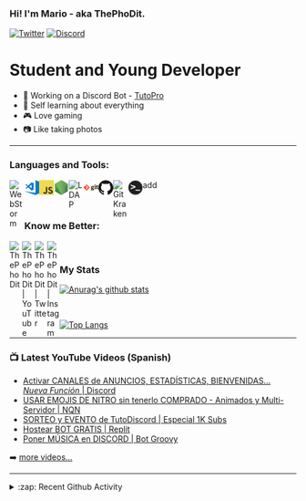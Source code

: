 ### Hi! I'm Mario - aka ThePhoDit.

[![Twitter](https://img.shields.io/twitter/follow/ThePhoDit?color=1da1f2&logo=twitter&style=for-the-badge)](https://twitter.com/intent/follow?user_id=1014057594317627393)
[![Discord](https://img.shields.io/discord/627155835885191169?color=7289da&logo=discord&style=for-the-badge)](https://discord.gg/aUNhdFD)

# Student and Young Developer

- 🤖 Working on a Discord Bot - [TutoPro](https://phodit.xyz)
- 📖 Self learning about everything
- 🎮 Love gaming
- 📷 Like taking photos

---

### Languages and Tools:

[<img align="left" alt="WebStorm" width="26px" src="https://upload.wikimedia.org/wikipedia/commons/thumb/d/d7/WebStorm.png/1200px-WebStorm.png" />](https://www.jetbrains.com/webstorm/)
[<img align="left" alt="Visual Studio Code" width="26px" src="https://raw.githubusercontent.com/github/explore/80688e429a7d4ef2fca1e82350fe8e3517d3494d/topics/visual-studio-code/visual-studio-code.png" />](https://code.visualstudio.com/)
[<img align="left" alt="JavaScript" width="26px" src="https://raw.githubusercontent.com/github/explore/80688e429a7d4ef2fca1e82350fe8e3517d3494d/topics/javascript/javascript.png" />](https://www.javascript.com/)
[<img align="left" alt="Node.js" width="26px" src="https://raw.githubusercontent.com/github/explore/80688e429a7d4ef2fca1e82350fe8e3517d3494d/topics/nodejs/nodejs.png" />](https://node.js.org/)
add[<img align="left" alt="LDAP" width="26px" src="https://static.techbast.com/2019/05/LDAP_1.png" />](https://ldap.com/)
[<img align="left" alt="Git" width="26px" src="https://raw.githubusercontent.com/github/explore/80688e429a7d4ef2fca1e82350fe8e3517d3494d/topics/git/git.png" />](https://git-scm.com/)
[<img align="left" alt="GitHub" width="26px" src="https://raw.githubusercontent.com/github/explore/78df643247d429f6cc873026c0622819ad797942/topics/github/github.png" />](https://github.com/)
[<img align="left" alt="GitKraken" width="26px" src="https://dashboard.snapcraft.io/site_media/appmedia/2018/01/1.png" />](https://www.gitkraken.com/)
[<img align="left" alt="Terminal" width="26px" src="https://raw.githubusercontent.com/github/explore/80688e429a7d4ef2fca1e82350fe8e3517d3494d/topics/terminal/terminal.png" />](https://eugeny.github.io/terminus/)

<br />

### Know me Better:

[<img align="left" alt="ThePhoDit" width="22px" src="https://cdn.jsdelivr.net/npm/simple-icons@v3/icons/gmail.svg" />](mailto:phodit@phodit.net)
[<img align="left" alt="ThePhoDit | YouTube" width="22px" src="https://cdn.jsdelivr.net/npm/simple-icons@v3/icons/youtube.svg" />](https://www.youtube.com/channel/UClIiGWJjW17_yszdChIM87g)
[<img align="left" alt="ThePhoDit | Twitter" width="22px" src="https://cdn.jsdelivr.net/npm/simple-icons@v3/icons/twitter.svg" />](https://twitter.com/ThePhoDit)
[<img align="left" alt="ThePhoDit | Instagram" width="22px" src="https://cdn.jsdelivr.net/npm/simple-icons@v3/icons/instagram.svg" />](https://www.instagram.com/mariete_photos/)

<br />

### My Stats

[![Anurag's github stats](https://github-readme-stats.vercel.app/api?username=ThePhoDit&count_private=true)](https://github.com/ThePhoDit)

<br />

[![Top Langs](https://github-readme-stats.vercel.app/api/top-langs/?username=ThePhoDit)](https://github.com/ThePhoDit)

---

### 📺 Latest YouTube Videos (Spanish)

<!-- YOUTUBE:START -->
- [Activar CANALES de ANUNCIOS, ESTADÍSTICAS, BIENVENIDAS... *Nueva Función* | Discord](https://www.youtube.com/watch?v=t9-N3Eg1Y_o)
- [USAR EMOJIS DE NITRO sin tenerlo COMPRADO - Animados y Multi-Servidor | NQN](https://www.youtube.com/watch?v=KPlTtpvA9BA)
- [SORTEO y EVENTO de TutoDiscord | Especial 1K Subs](https://www.youtube.com/watch?v=bxijDn42fn0)
- [Hostear BOT GRATIS | Replit](https://www.youtube.com/watch?v=SP8bm0Ky-Ts)
- [Poner MÚSICA en DISCORD | Bot Groovy](https://www.youtube.com/watch?v=U7qYx7k_YrQ)
<!-- YOUTUBE:END -->

➡️ [more videos...](https://www.youtube.com/channel/UClIiGWJjW17_yszdChIM87g)

---

<details>
  <summary>:zap: Recent Github Activity</summary>
  
<!--START_SECTION:activity-->
1. ❗️ Closed issue [#1](https://github.com//ThePhoDit/DiscordEmojiManager/issues/1) in [ThePhoDit/DiscordEmojiManager](https://github.com//ThePhoDit/DiscordEmojiManager)
2. 🗣 Commented on [#1](https://github.com//ThePhoDit/DiscordEmojiManager/issues/1) in [ThePhoDit/DiscordEmojiManager](https://github.com//ThePhoDit/DiscordEmojiManager)
3. 🎉 Merged PR [#1](https://github.com//ThePhoDit/TutoProDocs/pull/1) in [ThePhoDit/TutoProDocs](https://github.com//ThePhoDit/TutoProDocs)
4. 🎉 Merged PR [#1](https://github.com//ThePhoDit/GForms-Discord-Webhook/pull/1) in [ThePhoDit/GForms-Discord-Webhook](https://github.com//ThePhoDit/GForms-Discord-Webhook)
5. 🗣 Commented on [#1](https://github.com//ThePhoDit/GForms-Discord-Webhook/issues/1) in [ThePhoDit/GForms-Discord-Webhook](https://github.com//ThePhoDit/GForms-Discord-Webhook)
<!--END_SECTION:activity-->

</details>